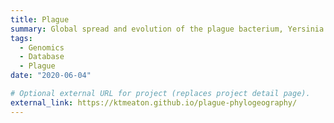 ```yaml
---
title: Plague
summary: Global spread and evolution of the plague bacterium, Yersinia pestis.
tags:
  - Genomics
  - Database
  - Plague
date: "2020-06-04"

# Optional external URL for project (replaces project detail page).
external_link: https://ktmeaton.github.io/plague-phylogeography/
---
```

